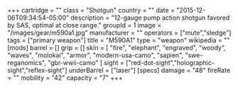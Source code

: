 +++
cartridge = ""
class = "Shotgun"
country = ""
date = "2015-12-06T09:34:54-05:00"
description = "12-gauge pump action shotgun favored by SAS, optimal at close range."
groupId = 1
image = "/images/gear/m590a1.jpg"
manufacturer = ""
operators = ["mute","sledge"]
tags = ["primary weapon"]
title = "M590A1"
type = "weapon"
wikipedia = ""
[mods]
  barrel = []
  grip = []
  skin = [
    "fire",
    "elephant",
    "engraved",
    "woody",
    "waves",
    "molokai",
    "armor",
    "modern-usa-camo",
    "sapien",
    "swe-reganomics",
    "gbr-wwii-camo"
  ]
  sight = ["red-dot-sight","holographic-sight","reflex-sight"]
  underBarrel = ["laser"]
[specs]
  damage = "48"
  fireRate = ""
  mobility = "42"
  capacity = "7"
+++

